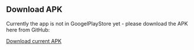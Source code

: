 ## Download APK
Currently the app is not in GoogelPlayStore yet - please download the APK here from GitHub:

[Download current APK](https://github.com/marq24/UUID0xFD6FTracer/releases/tag/0.9.0.3)
